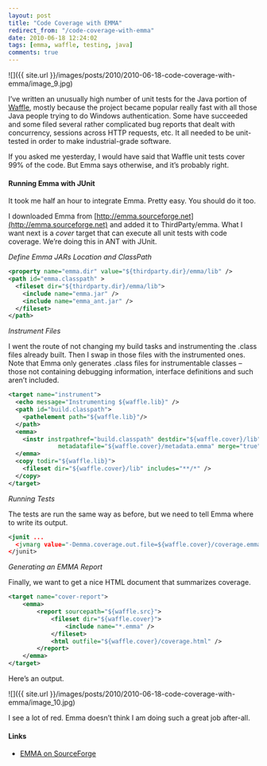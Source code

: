 ```yaml
---
layout: post
title: "Code Coverage with EMMA"
redirect_from: "/code-coverage-with-emma"
date: 2010-06-18 12:24:02
tags: [emma, waffle, testing, java]
comments: true
---
```

![]({{ site.url }}/images/posts/2010/2010-06-18-code-coverage-with-emma/image_9.jpg)

I’ve written an unusually high number of unit tests for the Java portion of [Waffle](https://github.com/dblock/waffle/), mostly because the project became popular really fast with all those Java people trying to do Windows authentication. Some have succeeded and some filed several rather complicated bug reports that dealt with concurrency, sessions across HTTP requests, etc. It all needed to be unit-tested in order to make industrial-grade software.

If you asked me yesterday, I would have said that Waffle unit tests cover 99% of the code. But Emma says otherwise, and it’s probably right.

#### Running Emma with JUnit

It took me half an hour to integrate Emma. Pretty easy. You should do it too.

I downloaded Emma from [http://emma.sourceforge.net](http://emma.sourceforge.net) and added it to ThirdParty/emma. What I want next is a _cover_ target that can execute all unit tests with code coverage. We’re doing this in ANT with JUnit.

_Define Emma JARs Location and ClassPath_

```xml
<property name="emma.dir" value="${thirdparty.dir}/emma/lib" />
<path id="emma.classpath" >
  <fileset dir="${thirdparty.dir}/emma/lib">
    <include name="emma.jar" />
    <include name="emma_ant.jar" />
  </fileset>
</path>
```

_Instrument Files_

I went the route of not changing my build tasks and instrumenting the .class files already built. Then I swap in those files with the instrumented ones. Note that Emma only generates .class files for instrumentable classes – those not containing debugging information, interface definitions and such aren’t included.

```xml
<target name="instrument">
  <echo message="Instrumenting ${waffle.lib}" />
  <path id="build.classpath">
    <pathelement path="${waffle.lib}"/>
  </path>
  <emma>
    <instr instrpathref="build.classpath" destdir="${waffle.cover}/lib"
              metadatafile="${waffle.cover}/metadata.emma" merge="true" />
  </emma>
  <copy todir="${waffle.lib}">
    <fileset dir="${waffle.cover}/lib" includes="**/*" />
  </copy>
</target>
```

_Running Tests_

The tests are run the same way as before, but we need to tell Emma where to write its output.

```xml
<junit ...
  <jvmarg value="-Demma.coverage.out.file=${waffle.cover}/coverage.emma" />
</junit>
```

_Generating an EMMA Report_

Finally, we want to get a nice HTML document that summarizes coverage.

```xml
<target name="cover-report">
    <emma>
        <report sourcepath="${waffle.src}">
            <fileset dir="${waffle.cover}">
                <include name="*.emma" />
            </fileset>
            <html outfile="${waffle.cover}/coverage.html" />
        </report>
    </emma>
</target>
```
Here’s an output.

![]({{ site.url }}/images/posts/2010/2010-06-18-code-coverage-with-emma/image_10.jpg)

I see a lot of red. Emma doesn’t think I am doing such a great job after-all.

#### Links

- [EMMA on SourceForge](http://emma.sourceforge.net/)

